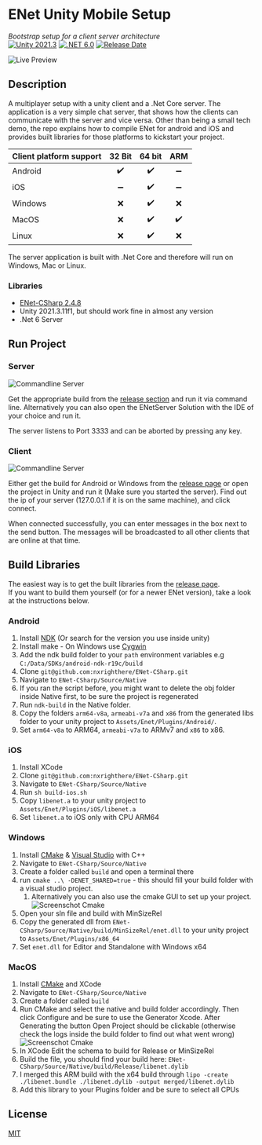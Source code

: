 # ENet Unity Mobile Setup

*Bootstrap setup for a client server architecture*  
[![Unity 2021.3](https://img.shields.io/badge/unity-2021.3-green.svg?logo=unity&cacheSeconds=2592000)](https://unity3d.com/get-unity/download/archive) [![.NET 6.0](https://img.shields.io/badge/.NET-6.0-blueviolet.svg)](https://dotnet.microsoft.com/download/dotnet/6.0) [![Release Date](https://img.shields.io/github/release-date/JohannesDeml/ENetUnityMobile.svg)](../../releases)

![Live Preview](./Docs/live-preview.gif)

## Description

A multiplayer setup with a unity client and a .Net Core server. The application is a very simple chat server, that shows how the clients can communicate with the server and vice versa. Other than being a small tech demo, the repo explains how to compile ENet for android and iOS and provides built libraries for those platforms to kickstart your project.

| Client platform support | 32 Bit | 64 bit | ARM  |
| ----------------------- | :----: | :----: | :--: |
| Android                 |   ✔️    |   ✔️    |  ➖   |
| iOS                     |   ➖    |   ✔️    |  ➖   |
| Windows                 |   ❌    |   ✔️    |  ❌   |
| MacOS                   |   ❌    |   ✔️    |  ✔️   |
| Linux                   |   ❌    |   ✔️    |  ❌   |

The server application is built with .Net Core and therefore will run on Windows, Mac or Linux.

### Libraries

* [ENet-CSharp 2.4.8](https://github.com/nxrighthere/ENet-CSharp)
* Unity 2021.3.11f1, but should work fine in almost any version
* .Net 6 Server

## Run Project

### Server

![Commandline Server](./Docs/cmd-server.png)

Get the appropriate build from the [release section](../../releases) and run it via command line. Alternatively you can also open the ENetServer Solution with the IDE of your choice and run it.

The server listens to Port 3333 and can be aborted by pressing any key.

### Client

![Commandline Server](./Docs/unity-client.png)

Either get the build for Android or Windows from the [release page](../../releases) or open the project in Unity and run it (Make sure you started the server). Find out the ip of your server (127.0.0.1 if it is on the same machine), and click connect.

When connected successfully, you can enter messages in the box next to the send button. The messages will be broadcasted to all other clients that are online at that time.

## Build Libraries

The easiest way is to get the built libraries from the [release page](../../releases).  
If you want to build them yourself (or for a newer ENet version), take a look at the instructions below.

### Android

1. Install [NDK](https://developer.android.com/ndk/downloads) (Or search for the version you use inside unity) 
2. Install make - On Windows use [Cygwin](https://www.cygwin.com/) 
3. Add the ndk build folder to your `path` environment variables e.g `C:/Data/SDKs/android-ndk-r19c/build`
4. Clone `git@github.com:nxrighthere/ENet-CSharp.git`
5. Navigate to `ENet-CSharp/Source/Native`
6. If you ran the script before, you might want to delete the obj folder inside Native first, to be sure the project is regenerated
7. Run `ndk-build` in the Native folder.
8. Copy the folders `arm64-v8a`, `armeabi-v7a` and `x86` from the generated libs folder to your unity project to `Assets/Enet/Plugins/Android/`.
9. Set `arm64-v8a` to ARM64, `armeabi-v7a` to ARMv7 and `x86` to x86.

### iOS

1. Install XCode
2. Clone `git@github.com:nxrighthere/ENet-CSharp.git`
3. Navigate to `ENet-CSharp/Source/Native`
4. Run `sh build-ios.sh`
5. Copy `libenet.a` to your unity project to `Assets/Enet/Plugins/iOS/libenet.a`
6. Set `libenet.a` to iOS only with CPU ARM64

### Windows

1. Install [CMake](https://github.com/Kitware/CMake/releases/latest) & [Visual Studio](https://visualstudio.microsoft.com/downloads/) with C++
2. Navigate to `ENet-CSharp/Source/Native`
3. Create a folder called `build` and open a terminal there
4. run `cmake ..\ -DENET_SHARED=true` - this should fill your build folder with a visual studio project.
   1. Alternatively you can also use the cmake GUI to set up your project.
      ![Screenschot Cmake](./Docs/cmake-gui.png)
5. Open your sln file and build with MinSizeRel
6. Copy the generated dll from `ENet-CSharp/Source/Native/build/MinSizeRel/enet.dll` to your unity project to `Assets/Enet/Plugins/x86_64`
7. Set `enet.dll` for Editor and Standalone with Windows x64

### MacOS
1. Install [CMake](https://github.com/Kitware/CMake/releases/latest) and XCode
2. Navigate to `ENet-CSharp/Source/Native`
3. Create a folder called `build`
4. Run CMake and select the native and build folder accordingly. Then click Configure and be sure to use the Generator Xcode. After Generating the button Open Project should be clickable (otherwise check the logs inside the build folder to find out what went wrong)![Screenschot Cmake](./Docs/cmake-gui-macos.png)
5. In XCode Edit the schema to build for Release or MinSizeRel
6. Build the file, you should find your build here: `ENet-CSharp/Source/Native/build/Release/libenet.dylib`
7. I merged this ARM build with the x64 build through `lipo -create ./libenet.bundle ./libenet.dylib -output merged/libenet.dylib`
8. Add this library to your Plugins folder and be sure to select all CPUs


## License

[MIT](./LICENSE)
